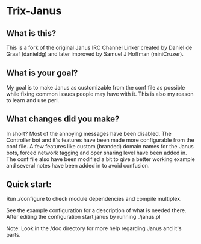 Trix-Janus
==========

What is this?
-------------

This is a fork of the original Janus IRC Channel Linker created by Daniel de Graaf (danieldg) and later improved by Samuel J Hoffman (miniCruzer).

What is your goal?
------------------

My goal is to make Janus as customizable from the conf file as possible while fixing common issues people may have with it. This is also my reason to learn and use perl.

What changes did you make?
--------------------------

In short? Most of the annoying messages have been disabled. The Controller bot and it's features have been made more configurable from the conf file. A few features like custom (branded) domain names for the Janus bots, forced network tagging and oper sharing level have been added in. The conf file also have been modified a bit to give a better working example and several notes have been added in to avoid confusion.

Quick start:
------------

Run ./configure to check module dependencies and compile multiplex.

See the example configuration for a description of what is needed there.
After editing the configuration start janus by running ./janus.pl

Note: Look in the /doc directory for more help regarding Janus and it's parts.
